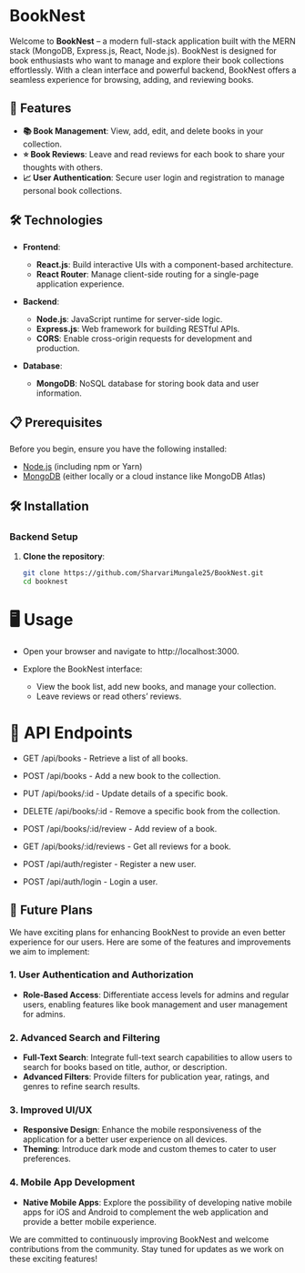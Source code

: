 # BookNest

Welcome to **BookNest** – a modern full-stack application built with the MERN stack (MongoDB, Express.js, React, Node.js). BookNest is designed for book enthusiasts who want to manage and explore their book collections effortlessly. With a clean interface and powerful backend, BookNest offers a seamless experience for browsing, adding, and reviewing books.

## 🚀 Features

- **📚 Book Management**: View, add, edit, and delete books in your collection.
- **⭐ Book Reviews**: Leave and read reviews for each book to share your thoughts with others.
- **📈 User Authentication**: Secure user login and registration to manage personal book collections.

## 🛠 Technologies

- **Frontend**: 
  - **React.js**: Build interactive UIs with a component-based architecture.
  - **React Router**: Manage client-side routing for a single-page application experience.

- **Backend**: 
  - **Node.js**: JavaScript runtime for server-side logic.
  - **Express.js**: Web framework for building RESTful APIs.
  - **CORS**: Enable cross-origin requests for development and production.

- **Database**: 
  - **MongoDB**: NoSQL database for storing book data and user information.

## 📋 Prerequisites

Before you begin, ensure you have the following installed:

- [Node.js](https://nodejs.org/) (including npm or Yarn)
- [MongoDB](https://www.mongodb.com/) (either locally or a cloud instance like MongoDB Atlas)

## 🛠 Installation

### Backend Setup

1. **Clone the repository**:

   ```bash
   git clone https://github.com/SharvariMungale25/BookNest.git
   cd booknest


# 🖥 Usage

- Open your browser and navigate to http://localhost:3000.

- Explore the BookNest interface:
  - View the book list, add new books, and manage your collection.
  - Leave reviews or read others’ reviews.


# 🔗 API Endpoints

- GET /api/books - Retrieve a list of all books.

- POST /api/books - Add a new book to the collection.

- PUT /api/books/:id - Update details of a specific book.

- DELETE /api/books/:id - Remove a specific book from the collection.

- POST /api/books/:id/review - Add review of a book.

- GET /api/books/:id/reviews - Get all reviews for a book.

- POST /api/auth/register - Register a new user.

- POST /api/auth/login - Login a user.


## 🚀 Future Plans

We have exciting plans for enhancing BookNest to provide an even better experience for our users. Here are some of the features and improvements we aim to implement:

### 1. **User Authentication and Authorization**

- **Role-Based Access**: Differentiate access levels for admins and regular users, enabling features like book management and user management for admins.

### 2. **Advanced Search and Filtering**

- **Full-Text Search**: Integrate full-text search capabilities to allow users to search for books based on title, author, or description.
- **Advanced Filters**: Provide filters for publication year, ratings, and genres to refine search results.

### 3. **Improved UI/UX**

- **Responsive Design**: Enhance the mobile responsiveness of the application for a better user experience on all devices.
- **Theming**: Introduce dark mode and custom themes to cater to user preferences.

### 4. **Mobile App Development**

- **Native Mobile Apps**: Explore the possibility of developing native mobile apps for iOS and Android to complement the web application and provide a better mobile experience.

We are committed to continuously improving BookNest and welcome contributions from the community. Stay tuned for updates as we work on these exciting features!

